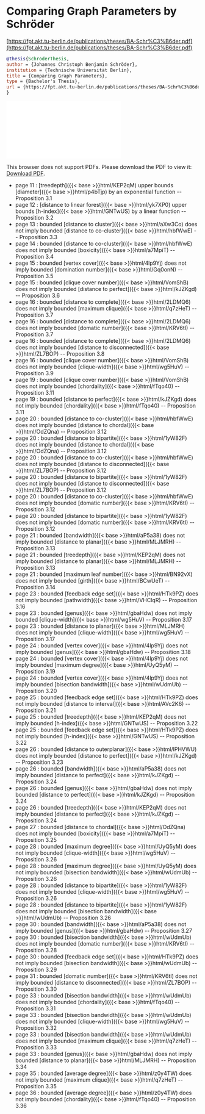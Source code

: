 # Comparing Graph Parameters by Schröder

[https://fpt.akt.tu-berlin.de/publications/theses/BA-Schr%C3%B6der.pdf](https://fpt.akt.tu-berlin.de/publications/theses/BA-Schr%C3%B6der.pdf)

```bibtex
@thesis{SchroderThesis,
author = {Johannes Christoph Benjamin Schröder},
institution = {Technische Universität Berlin},
title = {Comparing Graph Parameters},
type = {Bachelor's Thesis},
url = {https://fpt.akt.tu-berlin.de/publications/theses/BA-Schr%C3%B6der.pdf},
}
```
<p><div id="../drawing_DYGiYb_0.dot" class="svg-diagram"></div></p><script>Viz.instance().then(function(viz) {fetch('../drawing_DYGiYb_0.dot').then(response => response.text()).then((data) => {var svg = viz.renderSVGElement(data);svg.setAttribute("width", "100%");svg.setAttribute("height", "300pt");document.getElementById("../drawing_DYGiYb_0.dot").appendChild(svg);svgPanZoom(svg, {zoomEnabled: true,zoomScaleSensitivity: 0.3,minZoom: 0.9,maxZoom: 6,});})});</script>


<object data="../drawing_DYGiYb_1.pdf" type="application/pdf" width="100%" height="480px"><embed src="../drawing_DYGiYb_1.pdf"><p>This browser does not support PDFs. Please download the PDF to view it: <a href="../drawing_DYGiYb_1.pdf">Download PDF</a>.</p></embed></object>



* page 11 : [treedepth]({{< base >}}html/KEP2qM) upper bounds [diameter]({{< base >}}html/p4bTjp) by an exponential function -- Proposition 3.1
* page 12 : [distance to linear forest]({{< base >}}html/yk7XP0) upper bounds [h-index]({{< base >}}html/GNTwUS) by a linear function -- Proposition 3.2
* page 13 : bounded [distance to cluster]({{< base >}}html/aXw3Co) does not imply bounded [distance to co-cluster]({{< base >}}html/hbfWwE) -- Proposition 3.3
* page 14 : bounded [distance to co-cluster]({{< base >}}html/hbfWwE) does not imply bounded [boxicity]({{< base >}}html/a7MpiT) -- Proposition 3.4
* page 15 : bounded [vertex cover]({{< base >}}html/4lp9Yj) does not imply bounded [domination number]({{< base >}}html/Gq0onN) -- Proposition 3.5
* page 15 : bounded [clique cover number]({{< base >}}html/VomShB) does not imply bounded [distance to perfect]({{< base >}}html/kJZKgd) -- Proposition 3.6
* page 16 : bounded [distance to complete]({{< base >}}html/2LDMQ6) does not imply bounded [maximum clique]({{< base >}}html/q7zHeT) -- Proposition 3.7
* page 16 : bounded [distance to complete]({{< base >}}html/2LDMQ6) does not imply bounded [domatic number]({{< base >}}html/KRV6tI) -- Proposition 3.7
* page 16 : bounded [distance to complete]({{< base >}}html/2LDMQ6) does not imply bounded [distance to disconnected]({{< base >}}html/ZL7BOP) -- Proposition 3.8
* page 16 : bounded [clique cover number]({{< base >}}html/VomShB) does not imply bounded [clique-width]({{< base >}}html/wg5HuV) -- Proposition 3.9
* page 19 : bounded [clique cover number]({{< base >}}html/VomShB) does not imply bounded [chordality]({{< base >}}html/fTqo40) -- Proposition 3.11
* page 19 : bounded [distance to perfect]({{< base >}}html/kJZKgd) does not imply bounded [chordality]({{< base >}}html/fTqo40) -- Proposition 3.11
* page 20 : bounded [distance to co-cluster]({{< base >}}html/hbfWwE) does not imply bounded [distance to chordal]({{< base >}}html/OdZQna) -- Proposition 3.12
* page 20 : bounded [distance to bipartite]({{< base >}}html/1yW82F) does not imply bounded [distance to chordal]({{< base >}}html/OdZQna) -- Proposition 3.12
* page 20 : bounded [distance to co-cluster]({{< base >}}html/hbfWwE) does not imply bounded [distance to disconnected]({{< base >}}html/ZL7BOP) -- Proposition 3.12
* page 20 : bounded [distance to bipartite]({{< base >}}html/1yW82F) does not imply bounded [distance to disconnected]({{< base >}}html/ZL7BOP) -- Proposition 3.12
* page 20 : bounded [distance to co-cluster]({{< base >}}html/hbfWwE) does not imply bounded [domatic number]({{< base >}}html/KRV6tI) -- Proposition 3.12
* page 20 : bounded [distance to bipartite]({{< base >}}html/1yW82F) does not imply bounded [domatic number]({{< base >}}html/KRV6tI) -- Proposition 3.12
* page 21 : bounded [bandwidth]({{< base >}}html/aP5a38) does not imply bounded [distance to planar]({{< base >}}html/MLJMRH) -- Proposition 3.13
* page 21 : bounded [treedepth]({{< base >}}html/KEP2qM) does not imply bounded [distance to planar]({{< base >}}html/MLJMRH) -- Proposition 3.13
* page 21 : bounded [maximum leaf number]({{< base >}}html/BN92vX) does not imply bounded [girth]({{< base >}}html/BCwUeT) -- Proposition 3.14
* page 23 : bounded [feedback edge set]({{< base >}}html/HTk9PZ) does not imply bounded [pathwidth]({{< base >}}html/VHClqR) -- Proposition 3.16
* page 23 : bounded [genus]({{< base >}}html/gbaHdw) does not imply bounded [clique-width]({{< base >}}html/wg5HuV) -- Proposition 3.17
* page 23 : bounded [distance to planar]({{< base >}}html/MLJMRH) does not imply bounded [clique-width]({{< base >}}html/wg5HuV) -- Proposition 3.17
* page 24 : bounded [vertex cover]({{< base >}}html/4lp9Yj) does not imply bounded [genus]({{< base >}}html/gbaHdw) -- Proposition 3.18
* page 24 : bounded [vertex cover]({{< base >}}html/4lp9Yj) does not imply bounded [maximum degree]({{< base >}}html/UyQ5yM) -- Proposition 3.19
* page 24 : bounded [vertex cover]({{< base >}}html/4lp9Yj) does not imply bounded [bisection bandwidth]({{< base >}}html/wUdmUb) -- Proposition 3.20
* page 25 : bounded [feedback edge set]({{< base >}}html/HTk9PZ) does not imply bounded [distance to interval]({{< base >}}html/AVc2K6) -- Proposition 3.21
* page 25 : bounded [treedepth]({{< base >}}html/KEP2qM) does not imply bounded [h-index]({{< base >}}html/GNTwUS) -- Proposition 3.22
* page 25 : bounded [feedback edge set]({{< base >}}html/HTk9PZ) does not imply bounded [h-index]({{< base >}}html/GNTwUS) -- Proposition 3.22
* page 26 : bounded [distance to outerplanar]({{< base >}}html/lPHVWU) does not imply bounded [distance to perfect]({{< base >}}html/kJZKgd) -- Proposition 3.23
* page 26 : bounded [bandwidth]({{< base >}}html/aP5a38) does not imply bounded [distance to perfect]({{< base >}}html/kJZKgd) -- Proposition 3.24
* page 26 : bounded [genus]({{< base >}}html/gbaHdw) does not imply bounded [distance to perfect]({{< base >}}html/kJZKgd) -- Proposition 3.24
* page 26 : bounded [treedepth]({{< base >}}html/KEP2qM) does not imply bounded [distance to perfect]({{< base >}}html/kJZKgd) -- Proposition 3.24
* page 27 : bounded [distance to chordal]({{< base >}}html/OdZQna) does not imply bounded [boxicity]({{< base >}}html/a7MpiT) -- Proposition 3.25
* page 28 : bounded [maximum degree]({{< base >}}html/UyQ5yM) does not imply bounded [clique-width]({{< base >}}html/wg5HuV) -- Proposition 3.26
* page 28 : bounded [maximum degree]({{< base >}}html/UyQ5yM) does not imply bounded [bisection bandwidth]({{< base >}}html/wUdmUb) -- Proposition 3.26
* page 28 : bounded [distance to bipartite]({{< base >}}html/1yW82F) does not imply bounded [clique-width]({{< base >}}html/wg5HuV) -- Proposition 3.26
* page 28 : bounded [distance to bipartite]({{< base >}}html/1yW82F) does not imply bounded [bisection bandwidth]({{< base >}}html/wUdmUb) -- Proposition 3.26
* page 30 : bounded [bandwidth]({{< base >}}html/aP5a38) does not imply bounded [genus]({{< base >}}html/gbaHdw) -- Proposition 3.27
* page 30 : bounded [bisection bandwidth]({{< base >}}html/wUdmUb) does not imply bounded [domatic number]({{< base >}}html/KRV6tI) -- Proposition 3.28
* page 30 : bounded [feedback edge set]({{< base >}}html/HTk9PZ) does not imply bounded [bisection bandwidth]({{< base >}}html/wUdmUb) -- Proposition 3.29
* page 31 : bounded [domatic number]({{< base >}}html/KRV6tI) does not imply bounded [distance to disconnected]({{< base >}}html/ZL7BOP) -- Proposition 3.30
* page 33 : bounded [bisection bandwidth]({{< base >}}html/wUdmUb) does not imply bounded [chordality]({{< base >}}html/fTqo40) -- Proposition 3.31
* page 33 : bounded [bisection bandwidth]({{< base >}}html/wUdmUb) does not imply bounded [clique-width]({{< base >}}html/wg5HuV) -- Proposition 3.32
* page 33 : bounded [bisection bandwidth]({{< base >}}html/wUdmUb) does not imply bounded [maximum clique]({{< base >}}html/q7zHeT) -- Proposition 3.33
* page 33 : bounded [genus]({{< base >}}html/gbaHdw) does not imply bounded [distance to planar]({{< base >}}html/MLJMRH) -- Proposition 3.34
* page 35 : bounded [average degree]({{< base >}}html/z0y4TW) does not imply bounded [maximum clique]({{< base >}}html/q7zHeT) -- Proposition 3.35
* page 36 : bounded [average degree]({{< base >}}html/z0y4TW) does not imply bounded [chordality]({{< base >}}html/fTqo40) -- Proposition 3.36